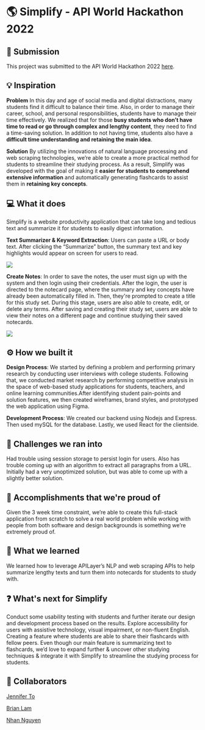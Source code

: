 # 🌎 Simplify - API World Hackathon 2022 

## 🚀 Submission
This project was submitted to the API World Hackathon 2022 [here](https://devpost.com/software/simplify-82ux9o).

## 💡 Inspiration
**Problem** In this day and age of social media and digital distractions, many students find it difficult to balance their time. Also, in order to manage their career, school, and personal responsibilities, students have to manage their time effectively. We realized that for those **busy students who don’t have time to read or go through complex and lengthy content**, they need to find a time-saving solution. In addition to not having time, students also have a **difficult time understanding and retaining the main idea**.

**Solution** By utilizing the innovations of natural language processing and web scraping technologies, we’re able to create a more practical method for students to streamline their studying process. As a result, Simplify was developed with the goal of making it **easier for students to comprehend extensive information** and automatically generating flashcards to assist them in **retaining key concepts**.

## 💻 What it does
Simplify is a website productivity application that can take long and tedious text and summarize it for students to easily digest information.

**Text Summarizer & Keyword Extraction**: Users can paste a URL or body text. After clicking the “Summarize” button, the summary text and key highlights would appear on screen for users to read.

![](./assets/summarizer.png)

**Create Notes**: In order to save the notes, the user must sign up with the system and then login using their credentials. After the login, the user is directed to the notecard page, where the summary and key concepts have already been automatically filled in. Then, they're prompted to create a title for this study set. During this stage, users are also able to create, edit, or delete any terms. After saving and creating their study set, users are able to view their notes on a different page and continue studying their saved notecards.

![](/assets/note.png)

## ⚙️ How we built it
**Design Process**: We started by defining a problem and performing primary research by conducting user interviews with college students. Following that, we conducted market research by performing competitive analysis in the space of web-based study applications for students, teachers, and online learning communities.After identifying student pain-points and solution features, we then created wireframes, brand styles, and prototyped the web application using Figma.

**Development Process**: We created our backend using Nodejs and Express. Then used mySQL for the database. Lastly, we used React for the clientside.

## 🧩 Challenges we ran into
Had trouble using session storage to persist login for users. Also has trouble coming up with an algorithm to extract all paragraphs from a URL. Initially had a very unoptimized solution, but was able to come up with a slightly better solution.

## 🎉 Accomplishments that we're proud of
Given the 3 week time constraint, we’re able to create this full-stack application from scratch to solve a real world problem while working with people from both software and design backgrounds is something we’re extremely proud of.

## 📖 What we learned
We learned how to leverage APILayer’s NLP and web scraping APIs to help summarize lengthy texts and turn them into notecards for students to study with.

## ❓ What's next for Simplify
Conduct some usability testing with students and further iterate our design and development process based on the results. Explore accessibility for users with assistive technology, visual impairment, or non-fluent English. Creating a feature where students are able to share their flashcards with fellow peers. Even though our main feature is summarizing text to flashcards, we’d love to expand further & uncover other studying techniques & integrate it with Simplify to streamline the studying process for students.

## 🤝 Collaborators

[Jennifer To](https://devpost.com/diem-jenn)

[Brian Lam](https://github.com/lam-brian)

[Nhan Nguyen](https://github.com/nhanng19)


